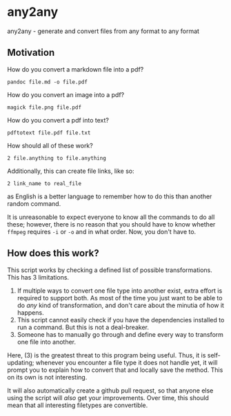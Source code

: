 # any2any
any2any - generate and convert files from any format to any format

## Motivation

How do you convert a markdown file into a pdf?

```
pandoc file.md -o file.pdf
```

How do you convert an image into a pdf?

```
magick file.png file.pdf
```

How do you convert a pdf into text?

```
pdftotext file.pdf file.txt
```

How should all of these work?

```
2 file.anything to file.anything
```

Additionally, this can create file links, like so:

```
2 link_name to real_file
```

as English is a better language to remember how to do this than another random command.

It is unreasonable to expect everyone to know all the commands to do all these; however, there is no reason that you should have to know whether `ffmpeg` requires `-i` or `-o` and in what order. Now, you don't have to.

## How does this work?

This script works by checking a defined list of possible transformations. This has 3 limitations.

1. If multiple ways to convert one file type into another exist, extra effort is required to support both. As most of the time you just want to be able to do *any* kind of transformation, and don't care about the minutia of how it happens.
2. This script cannot easily check if you have the dependencies installed to run a command. But this is not a deal-breaker.
3. Someone has to manually go through and define every way to transform one file into another.

Here, (3) is the greatest threat to this program being useful. Thus, it is self-updating; whenever you encounter a file type it does not handle yet, it will prompt you to explain how to convert that and locally save the method. This on its own is not interesting.

It will also automatically create a github pull request, so that anyone else using the script will *also* get your improvements. Over time, this should mean that all interesting filetypes are convertible.
